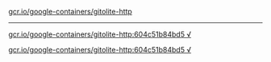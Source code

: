 [gcr.io/google-containers/gitolite-http](https://hub.docker.com/r/anjia0532/google-containers.gitolite-http/tags/) 

----
[gcr.io/google-containers/gitolite-http:604c51b84bd5 √](https://hub.docker.com/r/anjia0532/google-containers.gitolite-http/tags/)

[gcr.io/google-containers/gitolite-http:604c51b84bd5 √](https://hub.docker.com/r/anjia0532/google-containers.gitolite-http/tags/)

